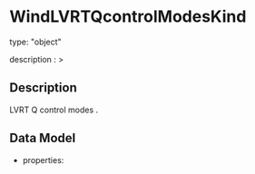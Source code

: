 # WindLVRTQcontrolModesKind
type: "object"
description : >
## Description
LVRT Q control modes .

## Data Model
  - properties:
